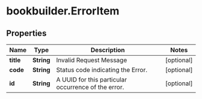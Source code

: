 # bookbuilder.ErrorItem

## Properties

Name | Type | Description | Notes
------------ | ------------- | ------------- | -------------
**title** | **String** | Invalid Request Message | [optional] 
**code** | **String** | Status code indicating the Error. | [optional] 
**id** | **String** | A UUID for this particular occurrence of the error. | [optional] 



